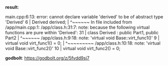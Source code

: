 **result**:
 
main.cpp:6:13: error: cannot declare variable 'derived' to be of abstract type 'Derived'
    6 |     Derived derived;
      |             ^~~~~~~
In file included from /app/main.cpp:1:
/app/class.h:31:7: note:   because the following virtual functions are pure within 'Derived':
   31 | class Derived : public Part1, public Part2
      |       ^~~~~~~
/app/class.h:9:18: note:     'virtual void Base::virt_func1()'
    9 |     virtual void virt_func1() = 0;
      |                  ^~~~~~~~~~
/app/class.h:10:18: note:     'virtual void Base::virt_func2()'
   10 |     virtual void virt_func2() = 0;
 
**godbolt**: https://godbolt.org/z/5fvdd9sj7